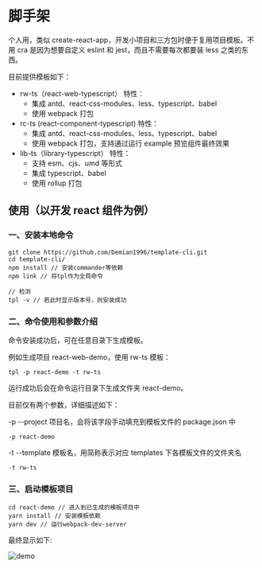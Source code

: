 # 脚手架

个人用，类似 create-react-app，开发小项目和三方包时便于复用项目模板。不用 cra 是因为想要自定义 eslint 和 jest，而且不需要每次都要装 less 之类的东西。

目前提供模板如下：

- rw-ts（react-web-typescript）
  特性：
  - 集成 antd、react-css-modules、less、typescript、babel
  - 使用 webpack 打包
- rc-ts (react-component-typescript)
  特性：
  - 集成 antd、react-css-modules、less、typescript、babel
  - 使用 webpack 打包，支持通过运行 example 预览组件最终效果
- lib-ts（library-typescript）
  特性：
  - 支持 esm、cjs、umd 等形式
  - 集成 typescript、babel
  - 使用 rollup 打包

## 使用（以开发 react 组件为例）

### 一、安装本地命令

```shell
git clone https://github.com/Demian1996/template-cli.git
cd template-cli/
npm install // 安装commander等依赖
npm link // 将tpl作为全局命令

// 检测
tpl -v // 若此时显示版本号，则安装成功
```

### 二、命令使用和参数介绍

命令安装成功后，可在任意目录下生成模板。

例如生成项目 react-web-demo，使用 rw-ts 模板：

```shell
tpl -p react-demo -t rw-ts
```

运行成功后会在命令运行目录下生成文件夹 react-demo。

目前仅有两个参数，详细描述如下：

-p --project 项目名，会将该字段手动填充到模板文件的 package.json 中

```shell
-p react-demo
```

-t --template 模板名，用简称表示对应 templates 下各模板文件的文件夹名

```shell
-t rw-ts
```

### 三、启动模板项目

```shell
cd react-demo // 进入到已生成的模板项目中
yarn install // 安装模板依赖
yarn dev // 运行webpack-dev-server
```

最终显示如下:

![demo](https://store-g1.seewo.com/easiclass-public/646bd4cddc8344c5901ab10b29151f32)
